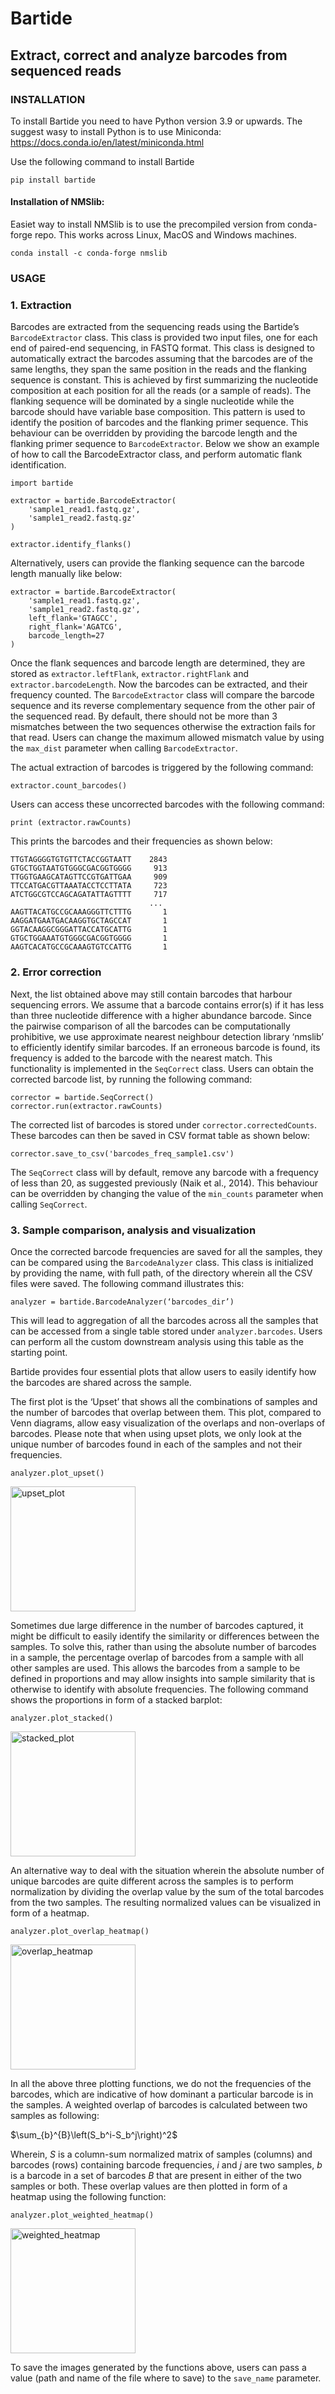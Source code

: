 # Bartide
## Extract, correct and analyze barcodes from sequenced reads


### INSTALLATION

To install Bartide you need to have Python version 3.9 or upwards. The suggest wasy to install Python is to use Miniconda:
https://docs.conda.io/en/latest/miniconda.html

Use the following command to install Bartide
```
pip install bartide
```

#### Installation of NMSlib:
Easiet way to install NMSlib is to use the precompiled version from conda-forge repo. This works across Linux, MacOS and Windows machines.
```
conda install -c conda-forge nmslib
```

### USAGE


### 1. Extraction

Barcodes are extracted from the sequencing reads using the Bartide’s `BarcodeExtractor` class. This class is provided two input files, one for each end of paired-end sequencing, in FASTQ format. This class is designed to automatically extract the barcodes assuming that the barcodes are of the same lengths, they span the same position in the reads and the flanking sequence is constant. This is achieved by first summarizing the nucleotide composition at each position for all the reads (or a sample of reads). The flanking sequence will be dominated by a single nucleotide while the barcode should have variable base composition. This pattern is used to identify the position of barcodes and the flanking primer sequence. This behaviour can be overridden by providing the barcode length and the flanking primer sequence to `BarcodeExtractor`. Below we show an example of how to call the BarcodeExtractor class, and perform automatic flank identification.

```
import bartide

extractor = bartide.BarcodeExtractor(
	'sample1_read1.fastq.gz',
	'sample1_read2.fastq.gz'
)

extractor.identify_flanks()
```

Alternatively, users can provide the flanking sequence can the barcode length manually like below:

```
extractor = bartide.BarcodeExtractor(
	'sample1_read1.fastq.gz',
	'sample1_read2.fastq.gz',
	left_flank='GTAGCC',
	right_flank='AGATCG',
	barcode_length=27
)
```


Once the flank sequences and barcode length are determined, they are stored as `extractor.leftFlank`, `extractor.rightFlank` and `extractor.barcodeLength`. Now the barcodes can be extracted, and their frequency counted. The `BarcodeExtractor` class will compare the barcode sequence and its reverse complementary sequence from the other pair of the sequenced read. By default, there should not be more than 3 mismatches between the two sequences otherwise the extraction fails for that read. Users can change the maximum allowed mismatch value by using the `max_dist` parameter when calling `BarcodeExtractor`.

The actual extraction of barcodes is triggered by the following command:
```
extractor.count_barcodes()
```

Users can access these uncorrected barcodes with the following command:
```
print (extractor.rawCounts)
```
			
This prints the barcodes and their frequencies as shown below:

```
TTGTAGGGGTGTGTTCTACCGGTAATT    2843
GTGCTGGTAATGTGGGCGACGGTGGGG     913
TTGGTGAAGCATAGTTCCGTGATTGAA     909
TTCCATGACGTTAAATACCTCCTTATA     723
ATCTGGCGTCCAGCAGATATTAGTTTT     717
                               ... 
AAGTTACATGCCGCAAAGGGTTCTTTG       1
AAGGATGAATGACAAGGTGCTAGCCAT       1
GGTACAAGGCGGGATTACCATGCATTG       1
GTGCTGGAAATGTGGGCGACGGTGGGG       1
AAGTCACATGCCGCAAAGTGTCCATTG       1
```

### 2. Error correction

Next, the list obtained above may still contain barcodes that harbour sequencing errors. We assume that a barcode contains error(s) if it has less than three nucleotide difference with a higher abundance barcode. Since the pairwise comparison of all the barcodes can be computationally prohibitive, we use approximate nearest neighbour detection library ‘nmslib’ to efficiently identify similar barcodes. If an erroneous barcode is found, its frequency is added to the barcode with the nearest match. This functionality is implemented in the `SeqCorrect` class. Users can obtain the corrected barcode list, by running the following command:

```
corrector = bartide.SeqCorrect()
corrector.run(extractor.rawCounts)
```

The corrected list of barcodes is stored under `corrector.correctedCounts`. These barcodes can then be saved in CSV format table as shown below:

```
corrector.save_to_csv('barcodes_freq_sample1.csv')
```

The `SeqCorrect` class will by default, remove any barcode with a frequency of less than 20, as suggested previously (Naik et al., 2014). This behaviour can be overridden by changing the value of the `min_counts` parameter when calling `SeqCorrect`.

### 3. Sample comparison, analysis and visualization

Once the corrected barcode frequencies are saved for all the samples, they can be compared using the `BarcodeAnalyzer` class. This class is initialized by providing the name, with full path, of the directory wherein all the CSV files were saved. The following command illustrates this:

```
analyzer = bartide.BarcodeAnalyzer(‘barcodes_dir’)
```
	
This will lead to aggregation of all the barcodes across all the samples that can be accessed from a single table stored under `analyzer.barcodes`. Users can perform all the custom downstream analysis using this table as the starting point.

Bartide provides four essential plots that allow users to easily identify how the barcodes are shared across the sample.

The first plot is the ‘Upset’ that shows all the combinations of samples and the number of barcodes that overlap between them. This plot, compared to Venn diagrams, allow easy visualization of the overlaps and non-overlaps of barcodes. Please note that when using upset plots, we only look at the unique number of barcodes found in each of the samples and not their frequencies.

```
analyzer.plot_upset()
```
<img src="./notebooks/images/upset_plot.png" alt="upset_plot" width="200"/>

Sometimes due large difference in the number of barcodes captured, it might be difficult to easily identify the similarity or differences between the samples. To solve this, rather than using the absolute number of barcodes in a sample, the percentage overlap of barcodes from a sample with all other samples are used. This allows the barcodes from a sample to be defined in proportions and may allow insights into sample similarity that is otherwise to identify with absolute frequencies. The following command shows the proportions in form of a stacked barplot:

```
analyzer.plot_stacked()
```
<img src="./notebooks/images/stacked_plot.png" alt="stacked_plot" width="200"/>

An alternative way to deal with the situation wherein the absolute number of unique barcodes are quite different across the samples is to perform normalization by dividing the overlap value by the sum of the total barcodes from the two samples. The resulting normalized values can be visualized in form of a heatmap.

```
analyzer.plot_overlap_heatmap()
```
<img src="./notebooks/images/overlap_heatmap.png" alt="overlap_heatmap" width="200"/>

In all the above three plotting functions, we do not the frequencies of the barcodes, which are indicative of how dominant a particular barcode is in the samples. A weighted overlap of barcodes is calculated between two samples as following:

$\sum_{b}^{B}\left(S_b^i-S_b^j\right)^2$

Wherein, $S$ is a column-sum normalized matrix of samples (columns) and barcodes (rows) containing barcode frequencies, $i$ and $j$ are two samples, $b$ is a barcode in a set of barcodes $B$ that are present in either of the two samples or both. These overlap values are then plotted in form of a heatmap using the following function:

```
analyzer.plot_weighted_heatmap()
```
<img src="./notebooks/images/weighted_heatmap.png" alt="weighted_heatmap" width="200"/> 

To save the images generated by the functions above, users can pass a value (path and name of the file where to save) to the `save_name` parameter.
